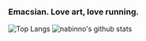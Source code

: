 ### Emacsian. Love art, love running.

![Top Langs](https://github-readme-stats.vercel.app/api/top-langs?username=nabinno&bg_color=E0CEBA&title_color=fff&text_color=fff&hide=html)
![nabinno's github stats](https://github-readme-stats.vercel.app/api?username=nabinno&count_private=true&show_icons=true&bg_color=E0CEBA&title_color=fff&text_color=fff&line_height=40)

